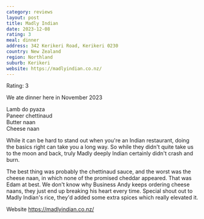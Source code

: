 ```yaml
---
category: reviews
layout: post
title: Madly Indian
date: 2023-12-08
rating: 3
meal: dinner
address: 342 Kerikeri Road, Kerikeri 0230
country: New Zealand
region: Northland
suburb: Kerikeri
website: https://madlyindian.co.nz/
---
```

Rating: 3

We ate dinner here in November 2023

Lamb do pyaza  
Paneer chettinaud  
Butter naan  
Cheese naan  

While it can be hard to stand out when you're an Indian restaurant, doing the basics right can take you a long way. So while they didn't quite take us to the moon and back, truly Madly deeply Indian certainly didn't crash and burn. 

The best thing was probably the chettinaud sauce, and the worst was  the cheese naan, in which none of the promised cheddar appeared. That was Edam at best. We don't know why Business Andy keeps ordering cheese naans, they just end up breaking his heart every time.  Special shout out to Madly Indian's rice, they'd added some extra spices which really elevated it. 

Website https://madlyindian.co.nz/
